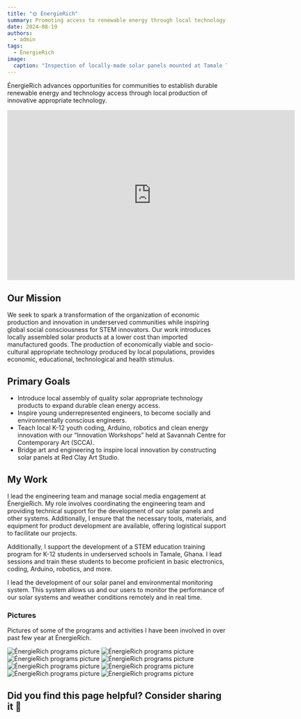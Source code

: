 ```yaml
---
title: "🌞 ÉnergieRich"
summary: Promoting access to renewable energy through local technology development and STEM education.
date: 2024-08-19
authors:
  - admin
tags:
  - ÉnergieRich
image:
  caption: "Inspection of locally-made solar panels mounted at Tamale Technical University"
---
```


ÉnergieRich advances opportunities for communities to establish durable renewable energy and technology access through local production of innovative appropriate technology.

<iframe width="660" height="390" src="https://www.youtube.com/embed/VPBSfWgTa9A?si=S0w4i1uODkSeSq9E" title="YouTube video player" frameborder="0" allow="accelerometer; autoplay; clipboard-write; encrypted-media; gyroscope; picture-in-picture; web-share" referrerpolicy="strict-origin-when-cross-origin" allowfullscreen></iframe>

## Our Mission

We seek to spark a transformation of the organization of economic production and innovation in underserved communities while inspiring global social consciousness for STEM innovators. Our work introduces locally assembled solar products at a lower cost than imported manufactured goods. The production of economically viable and socio-cultural appropriate technology produced by local populations, provides economic, educational, technological and health stimulus.

## Primary Goals

- Introduce local assembly of quality solar appropriate technology products to expand durable clean energy access.
- Inspire young underrepresented engineers, to become socially and environmentally conscious engineers.
- Teach local K-12 youth coding, Arduino, robotics and clean energy innovation with our “Innovation Workshops” held at Savannah Centre for Contemporary Art (SCCA).
- Bridge art and engineering to inspire local innovation by constructing solar panels at Red Clay Art Studio.

## My Work

I lead the engineering team and manage social media engagement at ÉnergieRich. My role involves coordinating the engineering team and providing technical support for the development of our solar panels and other systems. Additionally, I ensure that the necessary tools, materials, and equipment for product development are available, offering logistical support to facilitate our projects.

Additionally, I support the development of a STEM education training program for K-12 students in underserved schools in Tamale, Ghana. I lead sessions and train these students to become proficient in basic electronics, coding, Arduino, robotics, and more.

I lead the development of our solar panel and environmental monitoring system. This system allows us and our users to monitor the performance of our solar systems and weather conditions remotely and in real time.

### Pictures

Pictures of some of the programs and activities I have been involved in over past few year at ÉnergieRich.

![ÉnergieRich programs picture](/picture1.jpg)
![ÉnergieRich programs picture](/picture3.jpg)
![ÉnergieRich programs picture](/picture4.jpg)
![ÉnergieRich programs picture](/picture6.jpg)
![ÉnergieRich programs picture](/picture7.jpg)
![ÉnergieRich programs picture](/picture8.jpg)
![ÉnergieRich programs picture](/picture9.jpg)
![ÉnergieRich programs picture](/picture10.jpg)

## Did you find this page helpful? Consider sharing it 🙌
